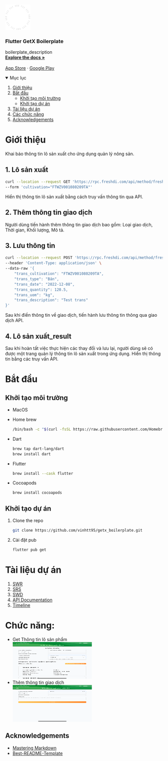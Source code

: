 <!-- PROJECT LOGO -->
<br/>
<p>
    <a href="https://github.com/vinhtt95/getx_boilerplate">
        <img src="assets/images/logo.png" alt="Logo" width="80" height="80">
    </a>

<h3>Flutter GetX Boilerplate</h3>
<p>
    boilerplate_description
    <br/>
    <a href="https://github.com/vinhtt95/getx_boilerplate"><strong>Explore the docs »</strong></a>
    <br/>
    <br/>
    <a href="https://apps.apple.com/today">App Store</a>
    ·
    <a href="https://play.google.com/store">Google Play</a>
</p>


<!-- TABLE OF CONTENTS -->
<details open="open">
    <summary>Mục lục</summary>
    <ol>
        <li>
            <a href="#giới-thiệu">Giới thiệu</a>
        </li>
        <li>
            <a href="#bắt-đầu"> Bắt đầu</a>
            <ul>
                <li><a href="#khởi-tạo-môi-trường">Khởi tạo môi trường</a></li>
                <li><a href="#khởi-tạo-dự-án">Khởi tạo dự án</a></li>
            </ul>
        </li>
        <li><a href="#tài-liệu-dự-án">Tài liệu dự án</a></li>
        <li><a href="#các-chức-năng">Các chức năng</a></li>
        <li><a href="#acknowledgements">Acknowledgements</a></li>
    </ol>
</details>

<!-- ABOUT THE PROJECT -->

# Giới thiệu

Khai báo thông tin lô sản xuất cho ứng dụng quản lý nông sản.
## 1. Lô sản xuất
```sh
curl --location --request GET 'https://rpc.freshdi.com/api/method/freshdi.data.test.batch.get_batch_detail' \
--form 'cultivation="FTWZV001080209TA"'
```
Hiển thị thông tin lô sản xuất bằng cách truy vấn thông tin qua API.

## 2. Thêm thông tin giao dịch
Người dùng tiến hành thêm thông tin giao dịch bao gồm: Loại giao dịch, Thời gian, Khối lượng, Mô tả.

## 3. Lưu thông tin
```sh
curl --location --request POST 'https://rpc.freshdi.com/api/method/freshdi.data.test.batch_trans.post_batch_trans' \
--header 'Content-Type: application/json' \
--data-raw '{
    "trans_cultivation": "FTWZV001080209TA",
    "trans_type": "Bán",
    "trans_date": "2022-12-08",
    "trans_quantity": 120.5,
    "trans_uom": "kg",
    "trans_description": "Test trans"
}'
```
Sau khi điền thông tin về giao dịch, tiến hành lưu thông tin thông qua giao dịch API.

## 4. Lô sản xuất_result
Sau khi hoàn tất việc thực hiện các thay đổi và lưu lại, người dùng sẽ có được một trang quản lý thông tin lô sản xuất trong ứng dụng. Hiển thị thông tin bằng các truy vấn API.
<!-- GETTING STARTED -->

# Bắt đầu

## Khởi tạo môi trường

* MacOS

* Home brew
  ```sh
  /bin/bash -c "$(curl -fsSL https://raw.githubusercontent.com/Homebrew/install/HEAD/install.sh)"
  ```
* Dart
  ```sh
  brew tap dart-lang/dart
  brew install dart
  ```

* Flutter
  ```sh
  brew install --cask flutter
  ```

* Cocoapods
  ```sh
  brew install cocoapods
  ```

## Khởi tạo dự án

1. Clone the repo
   ```sh
   git clone https://github.com/vinhtt95/getx_boilerplate.git
   ```
2. Cài đặt pub
   ```sh
   flutter pub get
   ```
# Tài liệu dự án

1. [SWR]()
2. [SRS]()
3. [SWD]()
4. [API Documentation]()
5. [Timeline]()

# Chức năng:

* Get Thông tin lô sản phẩm
  <br>
  <img src="assets/images/screenshort01.png" alt="Screen-Short-01" width="253.2" height="117">
* Thêm thông tin giao dịch
  <br>
  <img src="assets/images/screenshort02.png" alt="Screen-Short-02" width="253.2" height="117">

<!-- ACKNOWLEDGEMENTS -->

## Acknowledgements

* [Mastering Markdown](https://mermaid-js.github.io/mermaid/#/)
* [Best-README-Template](https://github.com/othneildrew/Best-README-Template#built-with)
